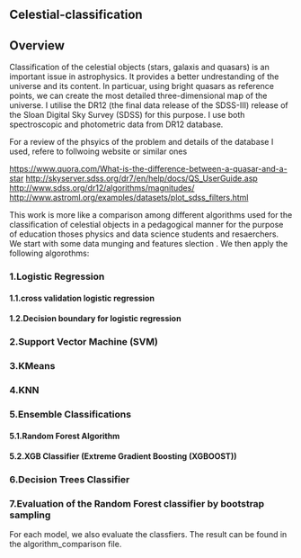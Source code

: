 ## Celestial-classification

## Overview

Classification of the celestial objects (stars, galaxis and quasars) is an important issue in astrophysics. It provides a better undrestanding of the universe and its content. In particuar, using bright quasars as reference points, we can create the most detailed three-dimensional map of the universe. 
I utilise the DR12 (the final data release of the SDSS-III) release of the Sloan Digital Sky Survey (SDSS) for this purpose. I use both spectroscopic and photometric data from DR12 database.

For a review of the phsyics of the problem and details of the database I used, refere to follwoing website or similar ones

https://www.quora.com/What-is-the-difference-between-a-quasar-and-a-star http://skyserver.sdss.org/dr7/en/help/docs/QS_UserGuide.asp
http://www.sdss.org/dr12/algorithms/magnitudes/
http://www.astroml.org/examples/datasets/plot_sdss_filters.html

This work is more like a comparison among different algorithms used for the classification of celestial objects in a pedagogical manner for the purpose of education thoses physics and data science students and resaerchers. We start with some data munging and features slection . We then apply the following algorothms:
### 1.Logistic Regression
  #### 1.1.cross validation logistic regression
  #### 1.2.Decision boundary for logistic regression
### 2.Support Vector Machine (SVM)
### 3.KMeans
### 4.KNN 
### 5.Ensemble Classifications
  #### 5.1.Random Forest Algorithm
  #### 5.2.XGB Classifier (Extreme Gradient Boosting (XGBOOST))
### 6.Decision Trees Classifier
### 7.Evaluation of the Random Forest classifier by bootstrap sampling

For each model, we also evaluate the classfiers. The result can be found in the algorithm_comparison file.









